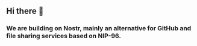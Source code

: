 ## Hi there 👋

### We are building on Nostr, mainly an alternative for GitHub and file sharing services based on NIP-96.
